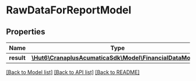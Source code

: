 # RawDataForReportModel

## Properties
Name | Type | Description | Notes
------------ | ------------- | ------------- | -------------
**result** | [**\Hut6\CranaplusAcumaticaSdk\Model\FinancialDataModel[]**](FinancialDataModel.md) |  | [optional] 

[[Back to Model list]](../README.md#documentation-for-models) [[Back to API list]](../README.md#documentation-for-api-endpoints) [[Back to README]](../README.md)


